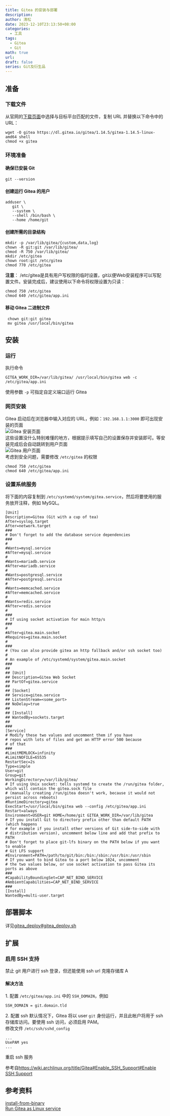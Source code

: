 ```yaml
---
title: Gitea 的安装与部署
description: 
author: 清松
date: 2023-12-10T23:13:50+08:00
categories:
  - 工具
tags:
  - Gitea
  - Git
math: true
url: 
draft: false
series: Git及衍生品
---
```

## 准备
### 下载文件
从官网的[下载页面](https://dl.gitea.io/gitea/)中选择与目标平台匹配的文件，复制 URL 并替换以下命令中的 URL：
``` shell
wget -O gitea https://dl.gitea.io/gitea/1.14.5/gitea-1.14.5-linux-amd64 shell
chmod +x gitea
```

### 环境准备
#### 确保已安装 Git
``` shell
git --version
```

#### 创建运行 Gitea 的用户
``` shell
adduser \
   git \
   --system \
   --shell /bin/bash \
   --home /home/git
```

#### 创建所需的目录结构
``` shell
mkdir -p /var/lib/gitea/{custom,data,log}
chown -R git:git /var/lib/gitea/
chmod -R 750 /var/lib/gitea/
mkdir /etc/gitea
chown root:git /etc/gitea
chmod 770 /etc/gitea
``` 
**注意**：
/etc/gitea是具有用户写权限的临时设置，git以便Web安装程序可以写配置文件。安装完成后，建议使用以下命令将权限设置为只读：
``` shell
chmod 750 /etc/gitea
chmod 640 /etc/gitea/app.ini
```

#### 移动 Gitea 二进制文件
``` shell
 chown git:git gitea
 mv gitea /usr/local/bin/gitea
```

## 安装
### 运行
执行命令
``` shell
GITEA_WORK_DIR=/var/lib/gitea/ /usr/local/bin/gitea web -c /etc/gitea/app.ini
```
使用参数 `-p` 可指定自定义端口运行 Gitea

### 网页安装
Gitea 启动后在浏览器中输入对应的 URL，例如：`192.168.1.1:3000` 即可出现安装的页面  
![Gitea 安装页面](https://raw.githubusercontent.com/coderqs/wiki_img/master/%E5%B7%A5%E5%85%B7/%E7%BC%96%E7%A8%8B%E5%B7%A5%E5%85%B7/%E7%89%88%E6%9C%AC%E6%8E%A7%E5%88%B6/gitea/gitea_%E5%AE%89%E8%A3%85%E7%95%8C%E9%9D%A2.png)  
这些设置没什么特别难懂的地方，根据提示填写自己的设置保存并安装即可。等安装完成后会自动跳转到用户页面  
![Gitea 用户页面](https://raw.githubusercontent.com/coderqs/wiki_img/master/%E5%B7%A5%E5%85%B7/%E7%BC%96%E7%A8%8B%E5%B7%A5%E5%85%B7/%E7%89%88%E6%9C%AC%E6%8E%A7%E5%88%B6/gitea/gitea_%E7%94%A8%E6%88%B7%E9%A1%B5%E9%9D%A2.png)  
考虑到安全问题，需要修改 `/etc/gitea` 的权限
``` shell
chmod 750 /etc/gitea
chmod 640 /etc/gitea/app.ini
```

### 设置系统服务
将下面的内容复制到
`/etc/systemd/system/gitea.service`，然后将要使用的服务放开注释，例如
MySQL。
``` service
[Unit]
Description=Gitea (Git with a cup of tea)
After=syslog.target
After=network.target
###
# Don't forget to add the database service dependencies
###
#
#Wants=mysql.service
#After=mysql.service
#
#Wants=mariadb.service
#After=mariadb.service
#
#Wants=postgresql.service
#After=postgresql.service
#
#Wants=memcached.service
#After=memcached.service
#
#Wants=redis.service
#After=redis.service
#
###
# If using socket activation for main http/s
###
#
#After=gitea.main.socket
#Requires=gitea.main.socket
#
###
# (You can also provide gitea an http fallback and/or ssh socket too)
#
# An example of /etc/systemd/system/gitea.main.socket
###
##
## [Unit]
## Description=Gitea Web Socket
## PartOf=gitea.service
##
## [Socket]
## Service=gitea.service
## ListenStream=<some_port>
## NoDelay=true
##
## [Install]
## WantedBy=sockets.target
##
###
[Service]
# Modify these two values and uncomment them if you have
# repos with lots of files and get an HTTP error 500 because
# of that
###
#LimitMEMLOCK=infinity
#LimitNOFILE=65535
RestartSec=2s
Type=simple
User=git
Group=git
WorkingDirectory=/var/lib/gitea/
# If using Unix socket: tells systemd to create the /run/gitea folder, which will contain the gitea.sock file
# (manually creating /run/gitea doesn't work, because it would not persist across reboots)
#RuntimeDirectory=gitea
ExecStart=/usr/local/bin/gitea web --config /etc/gitea/app.ini
Restart=always
Environment=USER=git HOME=/home/git GITEA_WORK_DIR=/var/lib/gitea
# If you install Git to directory prefix other than default PATH (which happens
# for example if you install other versions of Git side-to-side with
# distribution version), uncomment below line and add that prefix to PATH
# Don't forget to place git-lfs binary on the PATH below if you want to enable
# Git LFS support
#Environment=PATH=/path/to/git/bin:/bin:/sbin:/usr/bin:/usr/sbin
# If you want to bind Gitea to a port below 1024, uncomment
# the two values below, or use socket activation to pass Gitea its ports as above
###
#CapabilityBoundingSet=CAP_NET_BIND_SERVICE
#AmbientCapabilities=CAP_NET_BIND_SERVICE
###
[Install]
WantedBy=multi-user.target
```

## 部署脚本
详见[gitea_deploy#gitea_deploy.sh](/脚本管理/gitea_deploy#gitea_deploy.sh)

## 扩展
### 启用 SSH 支持
禁止 git 用户进行 ssh 登录，但还能使用 ssh url 克隆存储库 A

#### 解决方法
1\. 配置 `/etc/gitea/app.ini` 中的 `SSH_DOMAIN`，例如
``` shell
SSH_DOMAIN = git.domain.tld
```
2\. 配置 ssh 默认情况下，Gitea 将以 user `git`
身份运行，并且此帐户将用于 ssh 存储库访问。要使用 ssh 访问，必须启用
PAM。  
修改文件 `/etc/ssh/sshd_config`
``` shell
...
UsePAM yes
...
```
重启 ssh 服务  

参考自[https://wiki.archlinux.org/title/Gitea#Enable_SSH_Support#Enable SSH Support](https://wiki.archlinux.org/title/Gitea#Enable_SSH_Support#Enable%20SSH%20Support)

## 参考资料
[install-from-binary](https://docs.gitea.io/en-us/install-from-binary/)  
[Run Gitea as Linux service](https://docs.gitea.io/en-us/linux-service/)  
